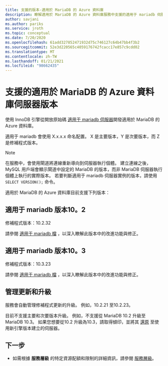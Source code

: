 ```yaml
---
title: 支援的版本-適用於 MariaDB 的 Azure 資料庫
description: 瞭解適用於 MariaDB 的 Azure 資料庫服務中支援的適用于 mariadb 伺服器版本。
author: savjani
ms.author: pariks
ms.service: jroth
ms.topic: conceptual
ms.date: 7/20/2020
ms.openlocfilehash: 61add327852471932d75c746127c64b47bb4f3b2
ms.sourcegitcommit: 52e3d220565c4059176742fcacc17e857c9cdd02
ms.translationtype: MT
ms.contentlocale: zh-TW
ms.lasthandoff: 01/21/2021
ms.locfileid: "98662435"
---
```

# <a name="supported-azure-database-for-mariadb-server-versions"></a>支援的適用於 MariaDB 的 Azure 資料庫伺服器版本

使用 InnoDB 引擎從開放原始碼 [適用于 mariadb 伺服器](https://downloads.mariadb.org/)開發適用於 MariaDB 的 Azure 資料庫。

適用于 mariadb 會使用 X.x.x.x 命名配置。 X 是主要版本，Y 是次要版本，而 Z 是修補程式版本。

> [!NOTE]
> 在服務中，會使用閘道將連線重新導向到伺服器執行個體。 建立連線之後，MySQL 用戶端會顯示閘道中設定的 MariaDB 的版本，而非 MariaDB 伺服器執行個體上執行的實際版本。 若要判斷適用于 mariadb 伺服器實例的版本，請使用 `SELECT VERSION();` 命令。

適用於 MariaDB 的 Azure 資料庫目前支援下列版本：

## <a name="mariadb-version-102"></a>適用于 mariadb 版本10。2

修補程式版本：10.2.32

請參閱 [適用于 mariadb 檔](https://mariadb.com/kb/en/mariadb-10232-release-notes/) ，以深入瞭解此版本中的改進功能與修正。

## <a name="mariadb-version-103"></a>適用于 mariadb 版本10。3

修補程式版本：10.3.23

請參閱 [適用于 mariadb 檔](https://mariadb.com/kb/en/mariadb-10323-release-notes/) ，以深入瞭解此版本中的改進功能與修正。

## <a name="managing-updates-and-upgrades"></a>管理更新和升級
服務會自動管理修補程式更新的升級。 例如，10.2.21 至10.2.23。  

目前不支援主要和次要版本升級。 例如，不支援從 MariaDB 10.2 升級至 MariaDB 10.3。 如果您想要從10.2 升級為10.3，請取得傾印，並將其 [還原](./howto-migrate-dump-restore.md) 至使用新引擎版本建立的伺服器。

## <a name="next-steps"></a>下一步

- 如需根據 **服務層級** 的特定資源配額和限制的詳細資訊，請參閱 [服務層級](./concepts-pricing-tiers.md)。
